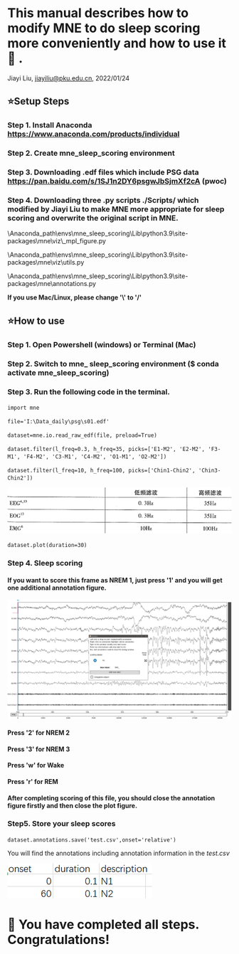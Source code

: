 # This manual describes how to modify MNE to do sleep scoring more conveniently and how to use it:dancers: .

Jiayi Liu, jiayiliu@pku.edu.cn, 2022/01/24



## :star:Setup Steps

### Step 1. Install Anaconda <https://www.anaconda.com/products/individual>

### Step 2. Create mne_sleep_scoring environment

### Step 3. Downloading .edf files which include PSG data <https://pan.baidu.com/s/1SJ1n2DY6psgwJbSjmXf2cA> (pwoc)

### Step 4. Downloading three .py scripts ./Scripts/ which modified by Jiayi Liu to make MNE more appropriate for sleep scoring and overwrite the original script in MNE.

\Anaconda_path\envs\mne_sleep_scoring\Lib\python3.9\site-packages\mne\viz\\\_mpl_figure.py

\Anaconda_path\envs\mne_sleep_scoring\Lib\python3.9\site-packages\\mne\viz\\utils.py

\Anaconda_path\envs\\mne_sleep_scoring\Lib\python3.9\site-packages\mne\annotations.py

**If you use Mac/Linux, please change '\\' to '/'**


## :star:How to use

### Step 1. Open Powershell (windows) or Terminal (Mac)

### Step 2. Switch to mne_ sleep_scoring environment ($ conda activate mne_sleep_scoring)

### Step 3. Run the following code in the terminal.

`import mne`

`file='I:\Data_daily\psg\s01.edf'`

`dataset=mne.io.read_raw_edf(file, preload=True)`

`dataset.filter(l_freq=0.3, h_freq=35, picks=['E1-M2', 'E2-M2', 'F3-M1', 'F4-M2', 'C3-M1', 'C4-M2', 'O1-M1', 'O2-M2'])`

`dataset.filter(l_freq=10, h_freq=100, picks=['Chin1-Chin2', 'Chin3-Chin2'])`

![image-20220124104016675](https://github.com/jiayiliu-pku/sleep_scoring_mne/blob/main/Figs/image-20220124104016675.png)

`dataset.plot(duration=30)`



### Step 4. Sleep scoring

#### If you want to score this frame as NREM 1, just press '1' and you will get one additional annotation figure.

![image-20220124104246216](https://github.com/jiayiliu-pku/sleep_scoring_mne/blob/main/Figs/image-20220124104246216.png)

#### Press '2' for NREM 2

#### Press '3' for NREM 3

#### Press 'w' for Wake

#### Press 'r' for REM

#### **After completing scoring of this file, you should close the annotation figure firstly and then close the plot figure.**



### Step5. Store your sleep scores

`dataset.annotations.save('test.csv',onset='relative')`

You will find the annotations including annotation information in the _test.csv_

![image-20220124112359931](https://github.com/jiayiliu-pku/sleep_scoring_mne/blob/main/Figs/image-20220124112359931.png)



# :clap: You have completed all steps. Congratulations!

